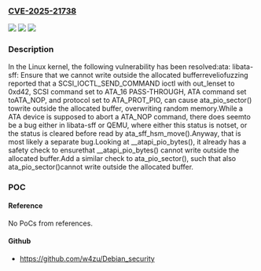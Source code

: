 ### [CVE-2025-21738](https://cve.mitre.org/cgi-bin/cvename.cgi?name=CVE-2025-21738)
![](https://img.shields.io/static/v1?label=Product&message=Linux&color=blue)
![](https://img.shields.io/static/v1?label=Version&message=1da177e4c3f41524e886b7f1b8a0c1fc7321cac2%3C%20a8f8cf87059ed1905c2a5c72f8b39a4f57b11b4c%20&color=brighgreen)
![](https://img.shields.io/static/v1?label=Vulnerability&message=n%2Fa&color=brighgreen)

### Description

In the Linux kernel, the following vulnerability has been resolved:ata: libata-sff: Ensure that we cannot write outside the allocated bufferreveliofuzzing reported that a SCSI_IOCTL_SEND_COMMAND ioctl with out_lenset to 0xd42, SCSI command set to ATA_16 PASS-THROUGH, ATA command set toATA_NOP, and protocol set to ATA_PROT_PIO, can cause ata_pio_sector() towrite outside the allocated buffer, overwriting random memory.While a ATA device is supposed to abort a ATA_NOP command, there does seemto be a bug either in libata-sff or QEMU, where either this status is notset, or the status is cleared before read by ata_sff_hsm_move().Anyway, that is most likely a separate bug.Looking at __atapi_pio_bytes(), it already has a safety check to ensurethat __atapi_pio_bytes() cannot write outside the allocated buffer.Add a similar check to ata_pio_sector(), such that also ata_pio_sector()cannot write outside the allocated buffer.

### POC

#### Reference
No PoCs from references.

#### Github
- https://github.com/w4zu/Debian_security

